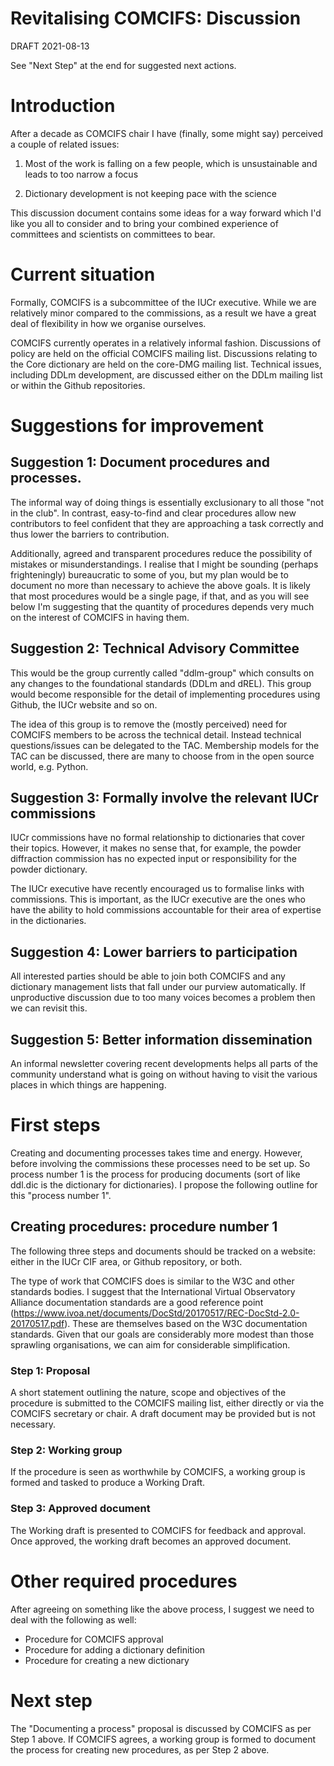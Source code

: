 # Revitalising COMCIFS: Discussion

DRAFT 2021-08-13

See "Next Step" at the end for suggested next actions.

# Introduction

After a decade as COMCIFS chair I have (finally, some might say)
perceived a couple of related issues:

1. Most of the work is falling on a few people, which is unsustainable
and leads to too narrow a focus

2. Dictionary development is not keeping pace with the science

This discussion document contains some ideas for a way forward which
I'd like you all to consider and to bring your combined experience of
committees and scientists on committees to bear.

# Current situation

Formally, COMCIFS is a subcommittee of the IUCr executive. While we
are relatively minor compared to the commissions, as a result we have
a great deal of flexibility in how we organise ourselves.

COMCIFS currently operates in a relatively informal fashion. Discussions
of policy are held on the official COMCIFS mailing list. Discussions
relating to the Core dictionary are held on the core-DMG mailing list.
Technical issues, including DDLm development, are discussed either on
the DDLm mailing list or within the Github repositories.

# Suggestions for improvement

## Suggestion 1: Document procedures and processes.

The informal way of doing things is essentially exclusionary to all
those "not in the club". In contrast, easy-to-find and clear
procedures allow new contributors to feel confident that they are
approaching a task correctly and thus lower the barriers to
contribution.

Additionally, agreed and transparent procedures reduce the possibility
of mistakes or misunderstandings. I realise that I might be sounding
(perhaps frighteningly) bureaucratic to some of you, but my plan would
be to document no more than necessary to achieve the above goals. It
is likely that most procedures would be a single page, if that, and as
you will see below I'm suggesting that the quantity of procedures
depends very much on the interest of COMCIFS in having them.

## Suggestion 2: Technical Advisory Committee

This would be the group currently called "ddlm-group" which consults
on any changes to the foundational standards (DDLm and dREL). This
group would become responsible for the detail of implementing
procedures using Github, the IUCr website and so on. 

The idea of this group is to remove the (mostly perceived) need for
COMCIFS members to be across the technical detail. Instead technical
questions/issues can be delegated to the TAC. Membership models for
the TAC can be discussed, there are many to choose from in the open
source world, e.g. Python.

## Suggestion 3: Formally involve the relevant IUCr commissions

IUCr commissions have no formal relationship to dictionaries that
cover their topics. However, it makes no sense that, for example, the
powder diffraction commission has no expected input or responsibility
for the powder dictionary.

The IUCr executive have recently encouraged us to formalise links with
commissions. This is important, as the IUCr executive are the ones who
have the ability to hold commissions accountable for their area of
expertise in the dictionaries.

## Suggestion 4: Lower barriers to participation

All interested parties should be able to join both COMCIFS and any
dictionary management lists that fall under our purview
automatically. If unproductive discussion due to too many voices
becomes a problem then we can revisit this.

## Suggestion 5: Better information dissemination

An informal newsletter covering recent developments helps all parts
of the community understand what is going on without having to visit
the various places in which things are happening.

# First steps

Creating and documenting processes takes time and energy. However,
before involving the commissions these processes need to be set up. So
process number 1 is the process for producing documents (sort of like
ddl.dic is the dictionary for dictionaries). I propose the following
outline for this "process number 1".

## Creating procedures: procedure number 1

The following three steps and documents should be tracked on a
website: either in the IUCr CIF area, or Github repository, or both.

The type of work that COMCIFS does is similar to the W3C and other
standards bodies. I suggest that the International Virtual Observatory
Alliance documentation standards are a good reference point
(https://www.ivoa.net/documents/DocStd/20170517/REC-DocStd-2.0-20170517.pdf).
These are themselves based on the W3C documentation standards. Given
that our goals are considerably more modest than those sprawling
organisations, we can aim for considerable simplification.

### Step 1: Proposal

A short statement outlining the nature, scope and objectives of the
procedure is submitted to the COMCIFS mailing list, either directly or
via the COMCIFS secretary or chair. A draft document may be provided
but is not necessary.

### Step 2: Working group

If the procedure is seen as worthwhile by COMCIFS, a working group is
formed and tasked to produce a Working Draft.

### Step 3: Approved document

The Working draft is presented to COMCIFS for feedback and approval.
Once approved, the working draft becomes an approved document.

# Other required procedures

After agreeing on something like the above process, I suggest we need
to deal with the following as well:

- Procedure for COMCIFS approval
- Procedure for adding a dictionary definition
- Procedure for creating a new dictionary

# Next step

The "Documenting a process" proposal is discussed by COMCIFS as per
Step 1 above. If COMCIFS agrees, a working group is formed to document
the process for creating new procedures, as per Step 2 above.




